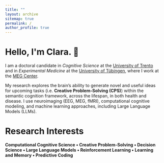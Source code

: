 ```yaml
---
title: ""
layout: archive
sitemap: true
permalink: /
author_profile: true
---
```


<!-- <img src="/assets/images/pi.png" width="400px" alt="Clara's World" align="right" padding="20px" /> -->
<!-- queste freccie servono per commentary, toglile se vuoi inserire una foto  -->

# Hello, I'm Clara. 👋

I am a doctoral candidate in *Cognitive Science* at the [University of Trento](https://www.unitn.it/drsc/en) and in *Experimental Medicine* at the [University of Tübingen](https://www.medizin.uni-tuebingen.de/en-de/medizinische-fakultaet/promotionen/phd-studiengang), where I work at the [MEG Center](https://www.medizin.uni-tuebingen.de/de/medizinische-fakultaet/forschung/core-facilities/meg-zentrum).
<br>     
          
My research explores the brain’s ability to generate novel and useful ideas for upcoming tasks (i.e. **Creative Problem-Solving (CPS)**) within the semantic cognition framework, across the lifespan, in both health and disease. I use neuroimaging (EEG, MEG, fMRI), computational cognitive modeling, and machine learning approaches, including Large Language Models (LLMs).

Research Interests
======

**Computational Cognitive Science • Creative Problem-Solving • Decision Science • Large Language Models • Reinforcement Learning • Learning and Memory • Predictive Coding**
